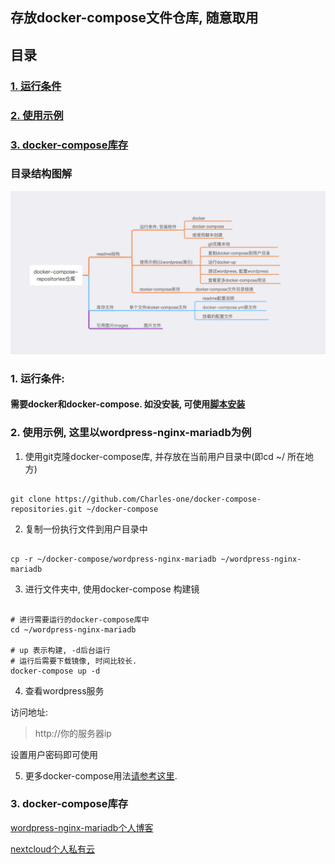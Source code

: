 
## 存放docker-compose文件仓库, 随意取用


## 目录

### <a href="#first">1. 运行条件</a>
### <a href="#two">2. 使用示例</a>
### <a href="#three">3. docker-compose库存</a>

### 目录结构图解

<img src="images/docker-compose-repositories.png" alt="img" />


### <a id="first">1. 运行条件:</a>

#### 需要docker和docker-compose. 如没安装, 可使用[脚本安装]()


### <a id="two">2. 使用示例, 这里以wordpress-nginx-mariadb为例</a>

1. 使用git克隆docker-compose库, 并存放在当前用户目录中(即cd ~/ 所在地方)

```

git clone https://github.com/Charles-one/docker-compose-repositories.git ~/docker-compose

```

2. 复制一份执行文件到用户目录中

```

cp -r ~/docker-compose/wordpress-nginx-mariadb ~/wordpress-nginx-mariadb

```

3. 进行文件夹中, 使用docker-compose 构建镜

```

# 进行需要运行的docker-compose库中
cd ~/wordpress-nginx-mariadb

# up 表示构建, -d后台运行
# 运行后需要下载镜像, 时间比较长.
docker-compose up -d

```

4. 查看wordpress服务

访问地址:

>http://你的服务器ip

设置用户密码即可使用

5. 更多docker-compose用法[请参考这里]().


### <a id="three" >3. docker-compose库存</a>

<a href="wordpress-nginx-mariadb/">wordpress-nginx-mariadb个人博客</a>

<a href="nextcloud">nextcloud个人私有云</a>



